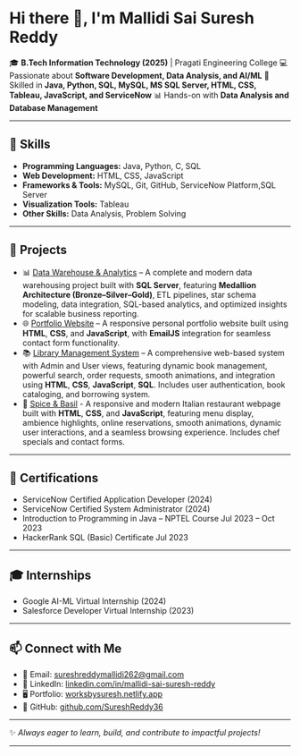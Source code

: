 # Hi there 👋, I'm Mallidi Sai Suresh Reddy

🎓 **B.Tech Information Technology (2025)** | Pragati Engineering College
💻 Passionate about **Software Development, Data Analysis, and AI/ML**
🚀 Skilled in **Java, Python, SQL, MySQL, MS SQL Server, HTML, CSS, Tableau, JavaScript, and ServiceNow**
📊 Hands-on with **Data Analysis and Database Management**

---

## 🔧 Skills

* **Programming Languages:** Java, Python, C, SQL
* **Web Development:** HTML, CSS, JavaScript
* **Frameworks & Tools:** MySQL, Git, GitHub, ServiceNow Platform,SQL Server
* **Visualization Tools:** Tableau
* **Other Skills:** Data Analysis, Problem Solving

---

## 📂 Projects
* 📊 [Data Warehouse & Analytics](https://github.com/SureshReddy36/Data-WareHouse-Project) – A complete and modern data warehousing project built with **SQL Server**, featuring **Medallion Architecture (Bronze–Silver–Gold)**, ETL pipelines, star schema modeling, data integration, SQL-based analytics, and optimized insights for scalable business reporting.
* 🌐 [Portfolio Website](https://worksbysuresh.netlify.app) – A responsive personal portfolio website built using **HTML**, **CSS**, and **JavaScript**, with **EmailJS** integration for seamless contact form functionality.
* 📚 [Library Management System](https://librarymanagementm.netlify.app) – A comprehensive web-based system with Admin and User views, featuring dynamic book management, powerful search, order requests, smooth animations, and integration using **HTML**, **CSS**, **JavaScript**, **SQL**. Includes user authentication, book cataloging, and borrowing system.
* 🍕 [Spice & Basil](https://spiceandbasil.netlify.app/) - A responsive and modern Italian restaurant webpage built with **HTML**, **CSS**, and **JavaScript**, featuring menu display, ambience highlights, online reservations, smooth animations, dynamic user interactions, and a seamless browsing experience. Includes chef specials and contact forms.

---

## 🏅 Certifications

* ServiceNow Certified Application Developer (2024)
* ServiceNow Certified System Administrator (2024)
* Introduction to Programming in Java – NPTEL Course Jul 2023 – Oct 2023
* HackerRank SQL (Basic) Certificate Jul 2023

---
## 🎓 Internships

* Google AI-ML Virtual Internship (2024)
* Salesforce Developer Virtual Internship (2023)


---

## 📫 Connect with Me

* 📧 Email: [sureshreddymallidi262@gmail.com](mailto:worksbysuresh@gmail.com)
* 💼 LinkedIn: [linkedin.com/in/mallidi-sai-suresh-reddy](https://linkedin.com/in/mallidi-sai-suresh-reddy)
* 🖥️ Portfolio: [worksbysuresh.netlify.app](https://worksbysuresh.netlify.app)
* 🐙 GitHub: [github.com/SureshReddy36](https://github.com/SureshReddy36)

---

✨ *Always eager to learn, build, and contribute to impactful projects!*

---
